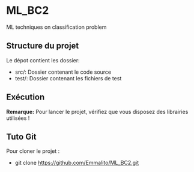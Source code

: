 # ML_BC2

ML techniques on classification problem


## Structure du projet

Le dépot contient les dossier:

- src/: Dossier contenant le code source
- test/: Dossier contenant les fichiers de test

## Exécution

**Remarque:** Pour lancer le projet, vérifiez que vous disposez des librairies utilisées !


## Tuto Git

Pour cloner le projet :

- git clone https://github.com/Emmalito/ML_BC2.git
